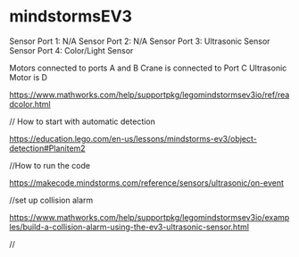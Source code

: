 # mindstormsEV3

Sensor Port 1: N/A
Sensor Port 2: N/A
Sensor Port 3: Ultrasonic Sensor
Sensor Port 4: Color/Light Sensor

Motors connected to ports A and B
Crane is connected to Port C
Ultrasonic Motor is D


https://www.mathworks.com/help/supportpkg/legomindstormsev3io/ref/readcolor.html


// How to start with automatic detection

https://education.lego.com/en-us/lessons/mindstorms-ev3/object-detection#Planitem2

//How to run the code

https://makecode.mindstorms.com/reference/sensors/ultrasonic/on-event

//set up collision alarm

https://www.mathworks.com/help/supportpkg/legomindstormsev3io/examples/build-a-collision-alarm-using-the-ev3-ultrasonic-sensor.html

//
